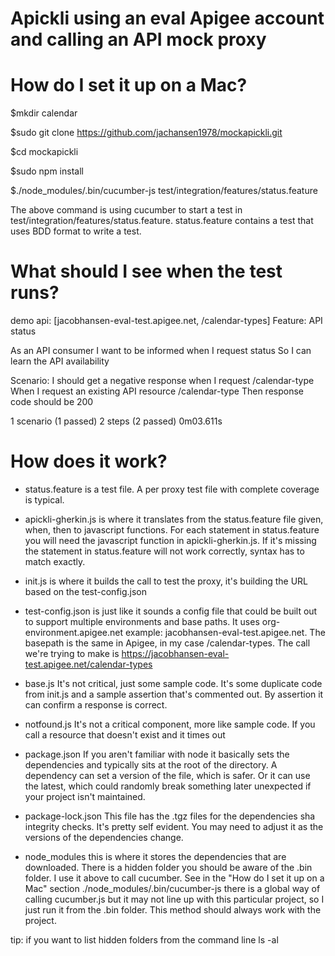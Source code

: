 # Apickli using an eval Apigee account and calling an API mock proxy

# How do I set it up on a Mac?

$mkdir calendar

$sudo git clone https://github.com/jachansen1978/mockapickli.git

$cd mockapickli

$sudo npm install

$./node_modules/.bin/cucumber-js test/integration/features/status.feature

The above command is using cucumber to start a test in test/integration/features/status.feature.
status.feature contains a test that uses BDD format to write a test. 

# What should I see when the test runs?

demo api: [jacobhansen-eval-test.apigee.net, /calendar-types]
Feature: API status

  As an API consumer
  I want to be informed when I request status
  So I can learn the API availability

  Scenario: I should get a negative response when I request /calendar-type
    When I request an existing API resource /calendar-type
    Then response code should be 200

1 scenario (1 passed)
2 steps (2 passed)
0m03.611s


# How does it work?

- status.feature is a test file. A per proxy test file with complete coverage is typical.

- apickli-gherkin.js is where it translates from the status.feature file given, when, then to javascript functions. For each statement in status.feature you will need the javascript function in apickli-gherkin.js. If it's missing the statement in status.feature will not work correctly, syntax has to match exactly.

- init.js is where it builds the call to test the proxy, it's building the URL based on the test-config.json

- test-config.json is just like it sounds a config file that could be built out to support multiple environments and base paths. It uses org-environment.apigee.net example: jacobhansen-eval-test.apigee.net. The basepath is the same in Apigee, in my case /calendar-types. The call we're trying to make is https://jacobhansen-eval-test.apigee.net/calendar-types

- base.js It's not critical, just some sample code. It's some duplicate code from init.js and a sample assertion that's commented out. By assertion it can confirm a response is correct.

- notfound.js It's not a critical component, more like sample code. If you call a resource that doesn't exist and it times out

- package.json If you aren't familiar with node it basically sets the dependencies and typically sits at the root of the directory. A dependency can set a version of the file, which is safer. Or it can use the latest, which could randomly break something later unexpected if your project isn't maintained.

- package-lock.json This file has the .tgz files for the dependencies sha integrity checks. It's pretty self evident. You may need to adjust it as the versions of the dependencies change.

- node_modules this is where it stores the dependencies that are downloaded. There is a hidden folder you should be aware of the .bin folder. I use it above to call cucumber. See in the "How do I set it up on a Mac" section ./node_modules/.bin/cucumber-js there is a global way of calling cucumber.js but it may not line up with this particular project, so I just run it from the .bin folder. This method should always work with the project.

tip: if you want to list hidden folders from the command line ls -al


